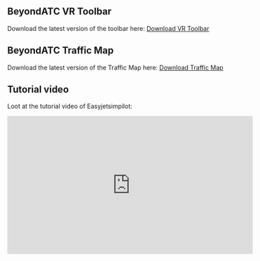## BeyondATC VR Toolbar

Download the latest version of the toolbar here: [Download VR Toolbar](https://www.beyondatc.net/_files/archives/92461f_6c1a44d199584035a6a4db5314efe08e.zip?dn=beyondatc-toolbar-v1-1-2.zip)

## BeyondATC Traffic Map

Download the latest version of the Traffic Map here: [Download Traffic Map](https://www.beyondatc.net/_files/archives/92461f_05ba08b452f24822bc04090d0e56b26d.zip?dn=BeyondATC_TrafficMap_1.0.0_Installer.zip)

## Tutorial video

Loot at the tutorial video of Easyjetsimpilot: 

<iframe width="560" height="315" src="https://www.youtube.com/embed/lKXx3TRMon4?si=fQLiRYYJDHjg-_x7" title="YouTube video player" frameborder="0" allow="accelerometer; autoplay; clipboard-write; encrypted-media; gyroscope; picture-in-picture; web-share" referrerpolicy="strict-origin-when-cross-origin" allowfullscreen></iframe>